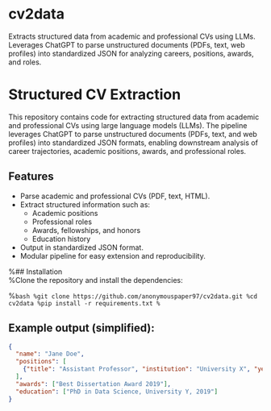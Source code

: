 # cv2data
Extracts structured data from academic and professional CVs using LLMs. Leverages ChatGPT to parse unstructured documents (PDFs, text, web profiles) into standardized JSON for analyzing careers, positions, awards, and roles.

# Structured CV Extraction  

This repository contains code for extracting structured data from academic and professional CVs using large language models (LLMs). The pipeline leverages ChatGPT to parse unstructured documents (PDFs, text, and web profiles) into standardized JSON formats, enabling downstream analysis of career trajectories, academic positions, awards, and professional roles.  

## Features  
- Parse academic and professional CVs (PDF, text, HTML).  
- Extract structured information such as:  
  - Academic positions  
  - Professional roles  
  - Awards, fellowships, and honors  
  - Education history  
- Output in standardized JSON format.  
- Modular pipeline for easy extension and reproducibility.  

%## Installation  
%Clone the repository and install the dependencies:  

%```bash
%git clone https://github.com/anonymouspaper97/cv2data.git
%cd cv2data
%pip install -r requirements.txt
%```
## Example output (simplified):
```json
{
  "name": "Jane Doe",
  "positions": [
    {"title": "Assistant Professor", "institution": "University X", "years": "2020–present"}
  ],
  "awards": ["Best Dissertation Award 2019"],
  "education": ["PhD in Data Science, University Y, 2019"]
}
```

